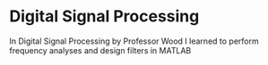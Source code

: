 # Digital Signal Processing

In Digital Signal Processing by Professor Wood I learned to perform frequency analyses and design filters in MATLAB
